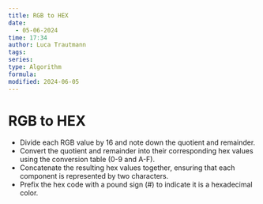 ```yaml
---
title: RGB to HEX
date:
  - 05-06-2024
time: 17:34
author: Luca Trautmann
tags: 
series: 
type: Algorithm
formula: 
modified: 2024-06-05
---
```

# RGB to HEX

- Divide each RGB value by 16 and note down the quotient and remainder.
- Convert the quotient and remainder into their corresponding hex values using the conversion table (0-9 and A-F).
- Concatenate the resulting hex values together, ensuring that each component is represented by two characters.
- Prefix the hex code with a pound sign (#) to indicate it is a hexadecimal color.